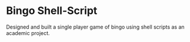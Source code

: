 # Bingo Shell-Script
Designed and built a single player game of bingo using shell scripts as an academic project.
